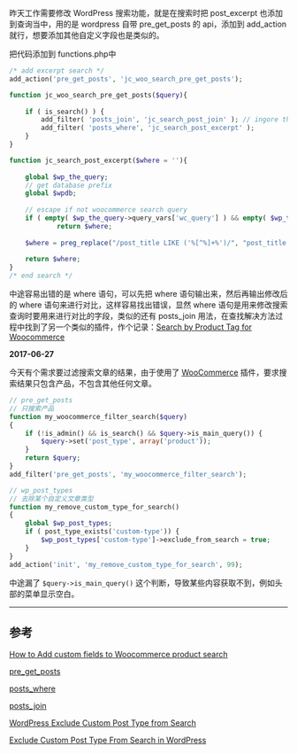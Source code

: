 <!-- title:WordPress 搜索添加自定义字段 -->
<!-- keywords:WordPress -->

昨天工作需要修改 WordPress 搜索功能，就是在搜索时把 post_excerpt 也添加到查询当中，用的是 wordpress 自带 pre_get_posts 的 api，添加到 add_action 就行，想要添加其他自定义字段也是类似的。

把代码添加到 functions.php中

```php
/* add excerpt search */
add_action('pre_get_posts', 'jc_woo_search_pre_get_posts');

function jc_woo_search_pre_get_posts($query){
 
    if ( is_search() ) {
        add_filter( 'posts_join', 'jc_search_post_join' ); // ingore this
        add_filter( 'posts_where', 'jc_search_post_excerpt' );
    }
}

function jc_search_post_excerpt($where = ''){
 
    global $wp_the_query;
    // get database prefix
    global $wpdb;
 
    // escape if not woocommerce search query
    if ( empty( $wp_the_query->query_vars['wc_query'] ) && empty( $wp_the_query->query_vars['s'] ) )
            return $where;
 
    $where = preg_replace("/post_title LIKE ('%[^%]+%')/", "post_title LIKE $1) OR (".$wpdb->prefix."posts.post_excerpt LIKE $1 ", $where);
 
    return $where;
}
/* end search */
```

中途容易出错的是 where 语句，可以先把 where 语句输出来，然后再输出修改后的 where 语句来进行对比，这样容易找出错误，显然 where 语句是用来修改搜索查询时要用来进行对比的字段，类似的还有 posts_join 用法，在查找解决方法过程中找到了另一个类似的插件，作个记录：[Search by Product Tag for Woocommerce](https://wordpress.org/support/view/plugin-reviews/search-by-product-tags-for-woocommerce)

**2017-06-27**

今天有个需求要过滤搜索文章的结果，由于使用了 [WooCommerce](https://wordpress.org/plugins/woocommerce/) 插件，要求搜索结果只包含产品，不包含其他任何文章。

```php
// pre_get_posts
// 只搜索产品
function my_woocommerce_filter_search($query)
{
    if (!is_admin() && is_search() && $query->is_main_query()) {
        $query->set('post_type', array('product'));
    }
    return $query;
}
add_filter('pre_get_posts', 'my_woocommerce_filter_search');

// wp_post_types
// 去除某个自定义文章类型
function my_remove_custom_type_for_search()
{
    global $wp_post_types;
    if ( post_type_exists('custom-type')) {
        $wp_post_types['custom-type']->exclude_from_search = true;
    }
}
add_action('init', 'my_remove_custom_type_for_search', 99);
```

中途漏了 `$query->is_main_query()` 这个判断，导致某些内容获取不到，例如头部的菜单显示空白。

---

## 参考

[How to Add custom fields to Woocommerce product search](http://jamescollings.co.uk/blog/extending-woocommerce-search-query-include-custom-fields/)

[pre_get_posts](https://codex.wordpress.org/Plugin_API/Action_Reference/pre_get_posts)

[posts_where](http://codex.wordpress.org/Plugin_API/Filter_Reference/posts_where)

[posts_join](http://codex.wordpress.org/Plugin_API/Filter_Reference/posts_join)

[WordPress Exclude Custom Post Type from Search](https://wp-mix.com/wordpress-exclude-custom-post-type-search/)

[Exclude Custom Post Type From Search in WordPress](http://www.webtipblog.com/exclude-custom-post-type-search-wordpress/)

